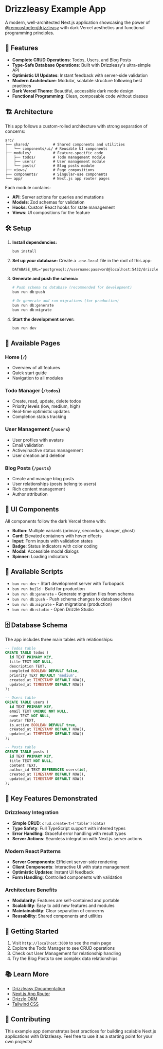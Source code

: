 # Drizzleasy Example App

A modern, well-architected Next.js application showcasing the power of [@remcostoeten/drizzleasy](https://github.com/remcostoeten/drizzleasy) with dark Vercel aesthetics and functional programming principles.

## 🚀 Features

- **Complete CRUD Operations**: Todos, Users, and Blog Posts
- **Type-Safe Database Operations**: Built with Drizzleasy's ultra-simple API
- **Optimistic UI Updates**: Instant feedback with server-side validation
- **Modern Architecture**: Modular, scalable structure following best practices
- **Dark Vercel Theme**: Beautiful, accessible dark mode design
- **Functional Programming**: Clean, composable code without classes

## 🏗️ Architecture

This app follows a custom-rolled architecture with strong separation of concerns:

```
src/
├── shared/           # Shared components and utilities
│   └── components/ui/ # Reusable UI components
├── modules/          # Feature-specific code
│   ├── todos/        # Todo management module
│   ├── users/        # User management module
│   └── posts/        # Blog posts module
├── views/            # Page compositions
├── components/       # Singular-use components
└── app/              # Next.js app router pages
```

Each module contains:
- **API**: Server actions for queries and mutations
- **Models**: Zod schemas for validation
- **Hooks**: Custom React hooks for state management
- **Views**: UI compositions for the feature

## 🛠️ Setup

1. **Install dependencies:**
   ```bash
   bun install
   ```

2. **Set up your database:**
   Create a `.env.local` file in the root of this app:
   ```env
   DATABASE_URL="postgresql://username:password@localhost:5432/drizzleasy_example"
   ```

3. **Generate and push the schema:**
   ```bash
   # Push schema to database (recommended for development)
   bun run db:push
   
   # Or generate and run migrations (for production)
   bun run db:generate
   bun run db:migrate
   ```

4. **Start the development server:**
   ```bash
   bun run dev
   ```

## 📱 Available Pages

### Home (`/`)
- Overview of all features
- Quick start guide
- Navigation to all modules

### Todo Manager (`/todos`)
- Create, read, update, delete todos
- Priority levels (low, medium, high)
- Real-time optimistic updates
- Completion status tracking

### User Management (`/users`)
- User profiles with avatars
- Email validation
- Active/inactive status management
- User creation and deletion

### Blog Posts (`/posts`)
- Create and manage blog posts
- User relationships (posts belong to users)
- Rich content management
- Author attribution

## 🎨 UI Components

All components follow the dark Vercel theme with:
- **Button**: Multiple variants (primary, secondary, danger, ghost)
- **Card**: Elevated containers with hover effects
- **Input**: Form inputs with validation states
- **Badge**: Status indicators with color coding
- **Modal**: Accessible modal dialogs
- **Spinner**: Loading indicators

## 🔧 Available Scripts

- `bun run dev` - Start development server with Turbopack
- `bun run build` - Build for production
- `bun run db:generate` - Generate migration files from schema
- `bun run db:push` - Push schema changes to database (dev)
- `bun run db:migrate` - Run migrations (production)
- `bun run db:studio` - Open Drizzle Studio

## 🗄️ Database Schema

The app includes three main tables with relationships:

```sql
-- Todos table
CREATE TABLE todos (
  id TEXT PRIMARY KEY,
  title TEXT NOT NULL,
  description TEXT,
  completed BOOLEAN DEFAULT false,
  priority TEXT DEFAULT 'medium',
  created_at TIMESTAMP DEFAULT NOW(),
  updated_at TIMESTAMP DEFAULT NOW()
);

-- Users table
CREATE TABLE users (
  id TEXT PRIMARY KEY,
  email TEXT UNIQUE NOT NULL,
  name TEXT NOT NULL,
  avatar TEXT,
  is_active BOOLEAN DEFAULT true,
  created_at TIMESTAMP DEFAULT NOW(),
  updated_at TIMESTAMP DEFAULT NOW()
);

-- Posts table
CREATE TABLE posts (
  id TEXT PRIMARY KEY,
  title TEXT NOT NULL,
  content TEXT,
  author_id TEXT REFERENCES users(id),
  created_at TIMESTAMP DEFAULT NOW(),
  updated_at TIMESTAMP DEFAULT NOW()
);
```

## 🎯 Key Features Demonstrated

### Drizzleasy Integration
- **Simple CRUD**: `crud.create<T>('table')(data)`
- **Type Safety**: Full TypeScript support with inferred types
- **Error Handling**: Graceful error handling with result types
- **Server Actions**: Seamless integration with Next.js server actions

### Modern React Patterns
- **Server Components**: Efficient server-side rendering
- **Client Components**: Interactive UI with state management
- **Optimistic Updates**: Instant UI feedback
- **Form Handling**: Controlled components with validation

### Architecture Benefits
- **Modularity**: Features are self-contained and portable
- **Scalability**: Easy to add new features and modules
- **Maintainability**: Clear separation of concerns
- **Reusability**: Shared components and utilities

## 🚀 Getting Started

1. Visit `http://localhost:3000` to see the main page
2. Explore the Todo Manager to see CRUD operations
3. Check out User Management for relationship handling
4. Try the Blog Posts to see complex data relationships

## 📚 Learn More

- [Drizzleasy Documentation](https://github.com/remcostoeten/drizzleasy)
- [Next.js App Router](https://nextjs.org/docs/app)
- [Drizzle ORM](https://orm.drizzle.team/)
- [Tailwind CSS](https://tailwindcss.com/)

## 🤝 Contributing

This example app demonstrates best practices for building scalable Next.js applications with Drizzleasy. Feel free to use it as a starting point for your own projects!